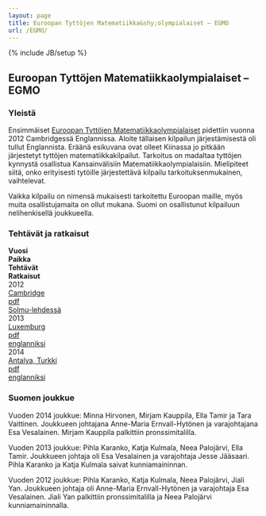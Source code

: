 ```yaml
---
layout: page
title: Euroopan Tyttöjen Matematiikka&shy;olympialaiset – EGMO
url: /EGMO/
---
```

{% include JB/setup %}

## Euroopan Tyttöjen Matematiikka&shy;olympialaiset – EGMO

### Yleistä

Ensimmäiset [Euroopan Tyttöjen Matematiikkaolympialaiset](https://www.egmo.org/)
pidettiin vuonna 2012 Cambridgessä Englannissa. Aloite tällaisen
kilpailun järjestämisestä oli tullut Englannista. Eräänä esikuvana
ovat olleet Kiinassa jo pitkään järjestetyt tyttöjen
matematiikkakilpailut. Tarkoitus on madaltaa tyttöjen kynnystä
osallistua Kansainvälisiin Matematiikkaolympialaisiin. Mielipiteet
siitä, onko erityisesti tytöille järjestettävä kilpailu
tarkoituksenmukainen, vaihtelevat.

Vaikka kilpailu on nimensä mukaisesti tarkoitettu Euroopan maille,
myös muita osallistujamaita on ollut mukana. Suomi on osallistunut
kilpailuun nelihenkisellä joukkueella.

### Tehtävät ja ratkaisut

<div class="row">
<div class="col-xs-2 col-sm-1"><strong>Vuosi</strong></div>
<div class="col-xs-4 col-sm-2"><strong>Paikka</strong></div>
<div class="col-xs-2 col-sm-2"><strong>Tehtä&shy;vät</strong></div>
<div class="col-xs-4 col-sm-3"><strong>Ratkai&shy;sut</strong></div>
</div>

<div class="row">
<div class="col-xs-2 col-sm-1">2012</div>
<div class="col-xs-4 col-sm-2"><a href="https://www.egmo.org/egmos/egmo1/">Cambridge</a></div>
<div class="col-xs-2 col-sm-2"><a href="EGMO_2012_suom.pdf">pdf</a></div>
<div class="col-xs-4 col-sm-3"><a href="http://solmu.math.helsinki.fi/2012/3/egmo.pdf">Solmu-lehdessä</a></div>
</div>

<div class="row">
<div class="col-xs-2 col-sm-1">2013</div>
<div class="col-xs-4 col-sm-2"><a href="https://www.egmo.org/egmos/egmo2/">Luxemburg</a></div>
<div class="col-xs-2 col-sm-2"><a href="EGMO_2013_suom.pdf">pdf</a></div>
<div class="col-xs-4 col-sm-3"><a href="https://www.egmo.org/egmos/egmo2/solutions.pdf">englanniksi</a></div>
</div>

<div class="row">
<div class="col-xs-2 col-sm-1">2014</div>
<div class="col-xs-4 col-sm-2"><a href="https://www.egmo.org/egmos/egmo3/">Antalya, Turkki</a></div>
<div class="col-xs-2 col-sm-2"><a href="EGMO_2014teht.pdf">pdf</a></div>
<div class="col-xs-4 col-sm-3"><a href="EGMO_2014sol.pdf">englanniksi</a></div>
</div>




### Suomen joukkue

Vuoden 2014 joukkue: Minna Hirvonen, Mirjam Kauppila, Ella Tamir ja
Tara Vaittinen. Joukkueen johtajana Anne-Maria Ernvall-Hytönen ja
varajohtajana Esa Vesalainen. Mirjam Kauppila palkittiin
pronssimitalilla.

Vuoden 2013 joukkue: Pihla Karanko, Katja Kulmala, Neea Palojärvi,
Ella Tamir. Joukkueen johtaja oli Esa Vesalainen ja varajohtaja Jesse
Jääsaari. Pihla Karanko ja Katja Kulmala saivat kunniamaininnan.

Vuoden 2012 joukkue: Pihla Karanko, Katja Kulmala, Neea Palojärvi,
Jiali Yan. Joukkueen johtaja oli Anne-Maria Ernvall-Hytönen ja
varajohtaja Esa Vesalainen. Jiali Yan palkittiin pronssimitalilla ja
Neea Palojärvi kunniamaininnalla.

